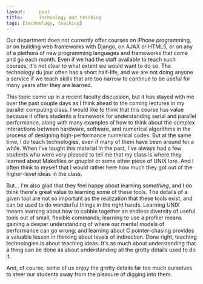 ```yaml
---
layout:     post
title:      Technology and teaching
tags: [technology, teaching]
---
```


Our department does not currently offer courses on iPhone programming,
or on building web frameworks with Django, on AJAX or HTML5, or on any of 
a plethora of new programming languages and frameworks that come and go
each month.  Even if we had the staff available to teach such courses,
it's not clear to what extent we would want to do so.  The technology
du jour often has a short half-life, and we are not doing anyone a service
if we teach skills that are too narrow to continue to be useful for many
years after they are learned.

This topic came up in a recent faculty discussion, but it has stayed with
me over the past couple days as I think ahead to the coming lectures in
my parallel computing class.  I would like to think that this course has
value because it offers students a framework for understanding serial and
parallel performance, along with many examples of how to think about the
complex interactions between hardware, software, and numerical algorithms
in the process of designing high-performance numerical codes.  But at the
same time, I *do* teach technologies, even if many of them have been around
for a while.  When I've taught this material in the past, I've always had a few
students who were very pleased to tell me that my class is where they learned
about Makefiles or gnuplot or some other piece of UNIX lore.  And I often think
to myself that I would rather here how much they got out of the higher-level
ideas in the class.

But... I'm also glad that they feel happy about learning *something*, and I do
think there's great value to learning some of these tools.  The details of a
given tool are not so important as the realization that these tools exist, and
can be used to do wonderful things in the right hands.  Learning UNIX means
learning about how to cobble together an endless diversity of useful tools
out of small, flexible commands; learning to use a profiler means gaining a
deeper understanding of where our mental models of performance can go wrong;
and learning about C pointer-chasing provides a valuable lesson in thinking 
about levels of indirection.  Done right, teaching technologies *is* about
teaching ideas.  It's as much about understanding that a thing can be done
as about understanding all the grotty details used to do it.

And, of course, some of us enjoy the grotty details far too much ourselves
to steer our students away from the pleasure of digging into them.
